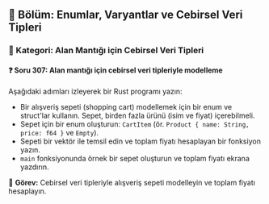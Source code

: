 ## 📘 Bölüm: Enumlar, Varyantlar ve Cebirsel Veri Tipleri  
### 🔹 Kategori: Alan Mantığı için Cebirsel Veri Tipleri  
#### ❓ Soru 307: Alan mantığı için cebirsel veri tipleriyle modelleme

Aşağıdaki adımları izleyerek bir Rust programı yazın:

- Bir alışveriş sepeti (shopping cart) modellemek için bir enum ve struct'lar kullanın. Sepet, birden fazla ürünü (isim ve fiyat) içerebilmeli.
- Sepet için bir enum oluşturun: `CartItem` (ör. `Product { name: String, price: f64 }` ve `Empty`).
- Sepeti bir vektör ile temsil edin ve toplam fiyatı hesaplayan bir fonksiyon yazın.
- `main` fonksiyonunda örnek bir sepet oluşturun ve toplam fiyatı ekrana yazdırın.

🔧 **Görev:** Cebirsel veri tipleriyle alışveriş sepeti modelleyin ve toplam fiyatı hesaplayın.
